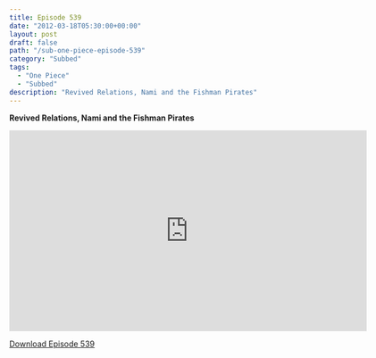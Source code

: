```yaml
---
title: Episode 539
date: "2012-03-18T05:30:00+00:00"
layout: post
draft: false
path: "/sub-one-piece-episode-539"
category: "Subbed"
tags:
  - "One Piece"
  - "Subbed"
description: "Revived Relations, Nami and the Fishman Pirates"
---
```


**Revived Relations, Nami and the Fishman Pirates**

<iframe width="640" height="360" src="https://www.rapidvideo.com/e/G6FRPF8YWM" frameborder="0" marginwidth=0 marginheight=0 scrolling=no allowfullscreen></iframe>

<a href="http://ouo.io/qs/eCodkFEQ?s=https://rapidvid.to/d/https://www.rapidvideo.com/e/G6FRPF8YWM">Download Episode 539</a>
